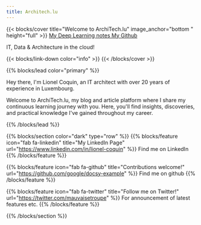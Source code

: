 ```yaml
---
title: Architech.lu
---
```


{{< blocks/cover title="Welcome to ArchiTech.lu" image_anchor="bottom " height="full" >}}
<a class="btn btn-lg btn-primary me-3 mb-4" href="/deeplearning">
  My Deep Learning notes <i class="fas fa-arrow-alt-circle-right ms-2"></i>
</a>
<a class="btn btn-lg btn-secondary me-3 mb-4" href="https://github.com/mauvaisetroupe">
  My Github <i class="fab fa-github ms-2 "></i>
</a>
<p class="lead mt-5">IT, Data & Architecture in the cloud!</p>
{{< blocks/link-down color="info" >}}
{{< /blocks/cover >}}


{{% blocks/lead color="primary" %}}

Hey there, I'm Lionel Coquin, an IT architect with over 20 years of experience in Luxembourg. 

Welcome to ArchiTech.lu, my blog and article platform where I share my continuous learning journey with you. Here, you'll find insights, discoveries, and practical knowledge I've gained throughout my career.

<!-- ArchiTech.lu is your ultimate destination for exploring the cutting-edge world of IT architecture, deep learning, and machine learning. As an IT architect, I'm passionate about staying ahead of the curve and continuously expanding my expertise. Through this platform, I aim to empower individuals, businesses, and organizations by sharing the latest trends and best practices in IT architecture. -->
<!-- 
At ArchiTech.lu, I provide valuable insights, practical guidance, and thought-provoking articles based on my continuous learning journey. I delve into emerging technologies, explore their applications, and discuss their impact on the industry.

One area I'm particularly excited about is deep learning. This field has revolutionized artificial intelligence, enabling computers to make intelligent decisions based on vast amounts of data. On ArchiTech.lu, you'll find comprehensive explanations, tutorials, and case studies on deep learning techniques like neural networks, convolutional networks, and recurrent networks.

Another key focus of mine is machine learning, a subset of AI that allows systems to learn and improve from experience without explicit programming. I dive deep into machine learning algorithms, model architectures, feature engineering, and evaluation techniques, helping you harness the power of this transformative technology across various domains and applications.

ArchiTech.lu is also your source for staying updated on emerging technologies, industry news, and breakthroughs in IT architecture, deep learning, and machine learning. I'm committed to sharing expert perspectives, exploring real-world use cases, and discussing the ever-evolving digital era. Together, we can stay ahead in this rapidly changing landscape.

Join me and the vibrant community of IT architects, data scientists, developers, and technology enthusiasts at ArchiTech.lu. Share your ideas, ask questions, and collaborate with like-minded individuals in our forums and discussion groups. Together, let's push the boundaries of IT architecture and leverage the immense potential of deep learning and machine learning.

Embark on a fascinating journey into the world of IT architecture and machine learning with my blog and articles on ArchiTech.lu today!

Looking forward to sharing this exciting learning journey with you.

Lionel Coquin -->


{{% /blocks/lead %}}


{{% blocks/section color="dark" type="row" %}}
{{% blocks/feature icon="fab fa-linkedin" title="My LinkedIn Page" url="https://www.linkedin.com/in/lionel-coquin" %}}
Find me on  LinkedIn
{{% /blocks/feature %}}


{{% blocks/feature icon="fab fa-github" title="Contributions welcome!" url="https://github.com/google/docsy-example" %}}
Find me on github
{{% /blocks/feature %}}


{{% blocks/feature icon="fab fa-twitter" title="Follow me on Twitter!" url="https://twitter.com/mauvaisetroupe" %}}
For announcement of latest features etc.
{{% /blocks/feature %}}


{{% /blocks/section %}}


